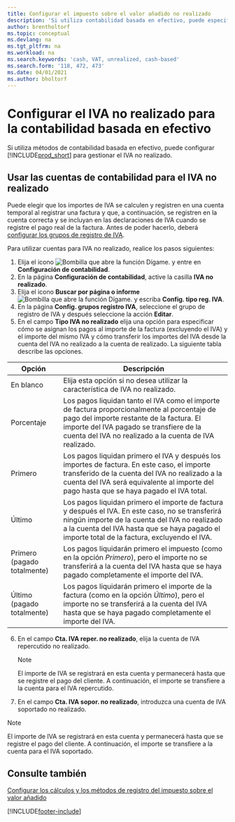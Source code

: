 ```yaml
---
title: Configurar el impuesto sobre el valor añadido no realizado
description: 'Si utiliza contabilidad basada en efectivo, puede especificar cómo gestionar el IVA no realizado para venta y compras.'
author: brentholtorf
ms.topic: conceptual
ms.devlang: na
ms.tgt_pltfrm: na
ms.workload: na
ms.search.keywords: 'cash, VAT, unrealized, cash-based'
ms.search.form: '118, 472, 473'
ms.date: 04/01/2021
ms.author: bholtorf
---
```


# <a name="set-up-unrealized-vat-for-cash-based-accounting"></a><a name="set-up-unrealized-vat-for-cash-based-accounting"></a>Configurar el IVA no realizado para la contabilidad basada en efectivo

Si utiliza métodos de contabilidad basada en efectivo, puede configurar [!INCLUDE[prod_short](includes/prod_short.md)] para gestionar el IVA no realizado.

## <a name="to-use-general-ledger-accounts-for-unrealized-vat"></a><a name="to-use-general-ledger-accounts-for-unrealized-vat"></a>Usar las cuentas de contabilidad para el IVA no realizado

Puede elegir que los importes de IVA se calculen y registren en una cuenta temporal al registrar una factura y que, a continuación, se registren en la cuenta correcta y se incluyan en las declaraciones de IVA cuando se registre el pago real de la factura. Antes de poder hacerlo, deberá [configurar los grupos de registro de IVA](finance-setup-vat.md).

Para utilizar cuentas para IVA no realizado, realice los pasos siguientes:

1. Elija el icono ![Bombilla que abre la función Dígame.](media/ui-search/search_small.png "Dígame qué desea hacer") y entre en **Configuración de contabilidad**.
2. En la página **Configuración de contabilidad**, active la casilla **IVA no realizado**.
3. Elija el icono **Buscar por página o informe** ![Bombilla que abre la función Dígame.](media/ui-search/search_small.png "Dígame qué desea hacer") y escriba **Config. tipo reg. IVA**.
4. En la página **Config. grupos registro IVA**, seleccione el grupo de registro de IVA y después seleccione la acción **Editar**.
5. En el campo **Tipo IVA no realizado** elija una opción para especificar cómo se asignan los pagos al importe de la factura (excluyendo el IVA) y el importe del mismo IVA y cómo transferir los importes del IVA desde la cuenta del IVA no realizado a la cuenta de realizado. La siguiente tabla describe las opciones.

| Opción | Descripción |
| --- | --- |
| En blanco | Elija esta opción si no desea utilizar la característica de IVA no realizado. |
| Porcentaje | Los pagos liquidan tanto el IVA como el importe de factura proporcionalmente al porcentaje de pago del importe restante de la factura. El importe del IVA pagado se transfiere de la cuenta del IVA no realizado a la cuenta de IVA realizado. |
| Primero | Los pagos liquidan primero el IVA y después los importes de factura. En este caso, el importe transferido de la cuenta del IVA no realizado a la cuenta del IVA será equivalente al importe del pago hasta que se haya pagado el IVA total. |
| Último | Los pagos liquidan primero el importe de factura y después el IVA. En este caso, no se transferirá ningún importe de la cuenta del IVA no realizado a la cuenta del IVA hasta que se haya pagado el importe total de la factura, excluyendo el IVA. |
| Primero (pagado totalmente) | Los pagos liquidarán primero el impuesto (como en la opción _Primero_), pero el importe no se transferirá a la cuenta del IVA hasta que se haya pagado completamente el importe del IVA. |
| Último (pagado totalmente) | Los pagos liquidarán primero el importe de la factura (como en la opción _Último_), pero el importe no se transferirá a la cuenta del IVA hasta que se haya pagado completamente el importe del IVA. |

6. En el campo **Cta. IVA reper. no realizado**, elija la cuenta de IVA repercutido no realizado.

    > [!NOTE]  
    > El importe de IVA se registrará en esta cuenta y permanecerá hasta que se registre el pago del cliente. A continuación, el importe se transfiere a la cuenta para el IVA repercutido.
7. En el campo **Cta. IVA sopor. no realizado**, introduzca una cuenta de IVA soportado no realizado.

> [!NOTE]  
> El importe de IVA se registrará en esta cuenta y permanecerá hasta que se registre el pago del cliente. A continuación, el importe se transfiere a la cuenta para el IVA soportado.

## <a name="see-also"></a><a name="see-also"></a>Consulte también
[Configurar los cálculos y los métodos de registro del impuesto sobre el valor añadido](finance-setup-vat.md)

[!INCLUDE[footer-include](includes/footer-banner.md)]
